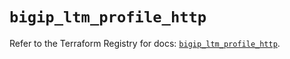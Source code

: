 # `bigip_ltm_profile_http`

Refer to the Terraform Registry for docs: [`bigip_ltm_profile_http`](https://registry.terraform.io/providers/f5networks/bigip/1.24.1/docs/resources/ltm_profile_http).
